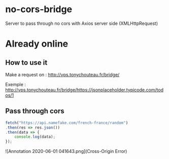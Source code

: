 # **no-cors-bridge**
Server to pass through no cors with Axios server side (XMLHttpRequest)

# **Already online**

## **How to use it**

Make a request on : http://vps.tonychouteau.fr/bridge/<request>

Exemple : http://vps.tonychouteau.fr/bridge/https://jsonplaceholder.typicode.com/todos/1

## Pass through cors

```javascript
fetch("https://api.namefake.com/french-france/random")
.then(res => res.json())
.then(data => {
	console.log(data);
});
```

![Annotation 2020-06-01 041643.png](Cross-Origin Error)
